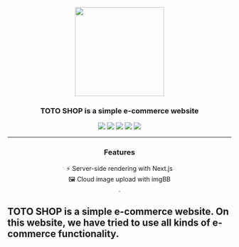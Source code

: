 <p align="center">
  <img src="https://i.ibb.co/6nNMSgr/logo.png"  width="200"  />
</p>

<h3 align="center">TOTO SHOP is a simple e-commerce website</h3>
 
 <p align="center">
  <img src="https://img.shields.io/badge/-Next.js-000000?style=flat-square&logo=next.js" />
  <img src="https://img.shields.io/badge/-TailwindCSS-38B2AC?style=flat-square&logo=tailwind-css&logoColor=white" />
  <img src="https://img.shields.io/badge/-JavaScript-F7DF1E?style=flat-square&logo=javascript&logoColor=black" />
  <img src="https://img.shields.io/badge/-Express-000000?style=flat-square&logo=express&logoColor=white" />
  <img src="https://img.shields.io/badge/-MongoDB-47A248?style=flat-square&logo=mongodb&logoColor=white" />
 </p>
 
----
<h3 align="center">Features</h3>

<div align="center">
  <p>⚡ Server-side rendering with Next.js<br />
  🖼️ Cloud image upload with imgBB<br />.</p>
</div>


## TOTO SHOP is a simple e-commerce website. On this website, we have tried to use all kinds of e-commerce functionality.


